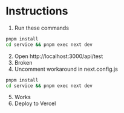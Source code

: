# Instructions

1. Run these commands
```sh
pnpm install
cd service && pnpm exec next dev
```
2. Open http://localhost:3000/api/test
3. Broken
4. Uncomment workaround in next.config.js
```sh
pnpm install
cd service && pnpm exec next dev
```
5. Works
6. Deploy to Vercel
```sh
```